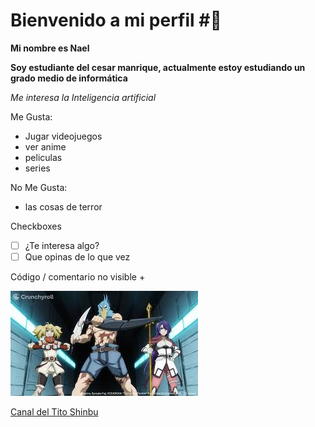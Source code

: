 # Bienvenido a mi perfil #👋
**Mi nombre es Nael**

**Soy estudiante del cesar manrique, actualmente estoy estudiando un grado medio de informática**

*Me interesa la Inteligencia artificial* 

Me Gusta:
- Jugar videojuegos
- ver anime
- peliculas 
- series
  
No Me Gusta:
- las cosas de terror


Checkboxes
- [ ] ¿Te interesa algo?
- [ ] Que opinas de lo que vez

<!--Hola--> Código / comentario no visible +

![captura de pantalla](https://github.com/Naelfc/Naelfc/blob/main/descarga.jpg)

 [Canal del Tito Shinbu](https://www.youtube.com/@ShinbuIE)

<a href='https://yotu.be/XiTe_o7mHgI' objetivo='blanco '>
<imagen ancho='30%' origen='
